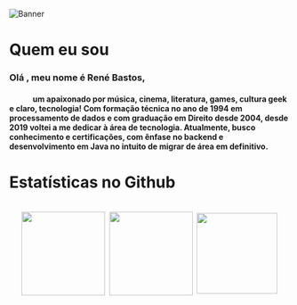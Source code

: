 

![Banner](banner3.gif)

# Quem eu sou

<h3> Olá , meu nome é René Bastos,</h3>
<h4>&emsp;&emsp;&emsp;um apaixonado por música, cinema, literatura, games, cultura geek e claro, tecnologia! Com formação técnica no ano de 1994 em processamento de dados e com graduação em Direito desde 2004, desde 2019 voltei a me dedicar à área de tecnologia. Atualmente, busco conhecimento e certificações, com ênfase no backend e desenvolvimento em Java no intuito de migrar de área em definitivo.</h4> 

# Estatísticas no Github

<div style="display: inline_block" align="center"><br>
  <img align="center" height="150em" src="https://github-readme-stats.vercel.app/api?username=rsbastos&show_icons=true&theme=dark">&nbsp;
  <img align="center" height="150em" src="https://github-readme-streak-stats.herokuapp.com?user=rsbastos&theme=dark-smoky&date_format=j%20M%5B%20Y%5D">&nbsp;
  <img align="center" height="145em" src="https://github-readme-stats.vercel.app/api/top-langs/?username=rsbastos&layout=compact&langs_count=7&theme=github_dark"
</div>







